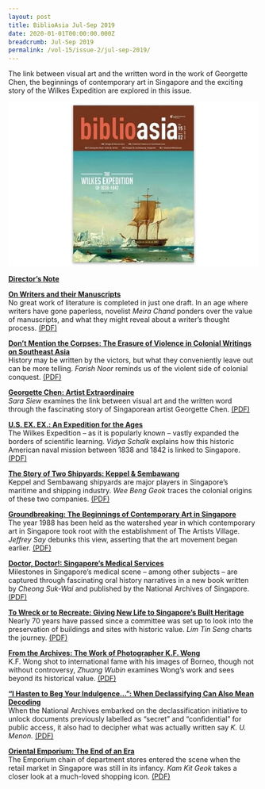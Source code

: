 ```yaml
---
layout: post
title: BiblioAsia Jul-Sep 2019
date: 2020-01-01T00:00:00.000Z
breadcrumb: Jul-Sep 2019
permalink: /vol-15/issue-2/jul-sep-2019/
---
```

The link between visual art and the written word in the work of Georgette Chen, the beginnings of contemporary art in Singapore and the exciting story of the Wilkes Expedition are explored in this issue.

<img src="/images/Vol-15-issue-2/vol15_iss2.jpg">

**[Director’s Note](/vol-15/issue-2/jul-sep-2019/d-note-jul-sep-2019/)**
 
**[On Writers and their Manuscripts](/vol-15/issue-2/jul-sep-2019/writers-manuscripts)**<br>
No great work of literature is completed in just one draft. In an age where writers have gone paperless, novelist *Meira Chand* ponders over the value of manuscripts, and what they might reveal about a writer’s thought process.  [(PDF)](/files/pdf/vol-15/v15-issue2_Writers.pdf)
 
**[Don’t Mention the Corpses: The Erasure of Violence in Colonial Writings on Southeast Asia](/vol-15/issue-2/jul-sep-2019/violence-writings)**<br>
History may be written by the victors, but what they conveniently leave out can be more telling. *Farish Noor* reminds us of the violent side of colonial conquest.  [(PDF)](/files/pdf/vol-15/v15-issue2_Corpses.pdf)
 
**[Georgette Chen: Artist Extraordinaire](/vol-15/issue-2/jul-sep-2019/georgette-chen)**<br>
*Sara Siew* examines the link between visual art and the written word through the fascinating story of Singaporean artist Georgette Chen.  [(PDF)](/files/pdf/vol-15/v15-issue2_Georgette.pdf)
 
**[U.S. EX. EX.: An Expedition for the Ages](/vol-15/issue-2/jul-sep-2019/american-expedition)**<br>
The Wilkes Expedition – as it is popularly known – vastly expanded the borders of scientific learning. *Vidya Schalk* explains how this historic American naval mission between 1838 and 1842 is linked to Singapore.  [(PDF)](/files/pdf/vol-15/v15-issue2_US.pdf)
 
**[The Story of Two Shipyards: Keppel & Sembawang](/vol-15/issue-2/jul-sep-2019/shipyards-keppel-sembawang)**<br>
Keppel and Sembawang shipyards are major players in Singapore’s maritime and shipping industry. *Wee Beng Geok* traces the colonial origins of these two companies.  [(PDF)](/files/pdf/vol-15/v15-issue2_Shipyards.pdf)
 
**[Groundbreaking: The Beginnings of Contemporary Art in Singapore](/vol-15/issue-2/jul-sep-2019/contemporary-art)**<br>
The year 1988 has been held as the watershed year in which contemporary art in Singapore took root with the establishment of The Artists Village. *Jeffrey Say* debunks this view, asserting that the art movement began earlier.  [(PDF)](/files/pdf/vol-15/v15-issue2_Groundbreaking.pdf)
 
**[Doctor, Doctor!: Singapore’s Medical Services](/vol-15/issue-2/jul-sep-2019/medical-services)**<br>
Milestones in Singapore’s medical scene – among other subjects – are captured through fascinating oral history narratives in a new book written by *Cheong Suk-Wai* and published by the National Archives of Singapore.  [(PDF)](/files/pdf/vol-15/v15-issue2_Doctor.pdf)
 
**[To Wreck or to Recreate: Giving New Life to Singapore’s Built Heritage](/vol-15/issue-2/jul-sep-2019/preservation-buildings)**<br>
Nearly 70 years have passed since a committee was set up to look into the preservation of buildings and sites with historic value. *Lim Tin Seng* charts the journey.  [(PDF)](/files/pdf/vol-15/v15-issue2_Recreate.pdf)
 
**[From the Archives: The Work of Photographer K.F. Wong](/vol-15/issue-2/jul-sep-2019/wong-ken-foo)**<br>
K.F. Wong shot to international fame with his images of Borneo, though not without controversy, *Zhuang Wubin* examines Wong’s work and sees beyond its historical value.  [(PDF)](/files/pdf/vol-15/v15-issue2_KFWong.pdf)
 
**[“I Hasten to Beg Your Indulgence…”: When Declassifying Can Also Mean Decoding](/vol-15/issue-2/jul-sep-2019/archives-declassification)**<br>
When the National Archives embarked on the declassification initiative to unlock documents previously labelled as “secret” and “confidential” for public access, it also had to decipher what was actually written say *K. U. Menon.*  [(PDF)](/files/pdf/vol-15/v15-issue2_Beg.pdf)
 
**[Oriental Emporium: The End of an Era](/vol-15/issue-2/jul-sep-2019/oriental-emporium/)**<br>
The Emporium chain of department stores entered the scene when the retail market in Singapore was still in its infancy. *Kam Kit Geok* takes a closer look at a much-loved shopping icon.  [(PDF)](/files/pdf/vol-15/v15-issue2_Oriental.pdf)